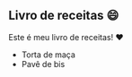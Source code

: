 ## Livro de receitas :smile:

Este é meu livro de receitas! :heart:

- Torta de maça
- Pavê de bis 
